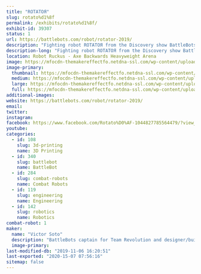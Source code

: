 ```yaml
---
title: "ROTATOЯ"
slug: rotato%d1%8f
permalink: /exhibits/rotato%d1%8f/
exhibit-id: 39307
status: 1
url: https://battlebots.com/robot/rotator-2019/
description: "Fighting robot ROTATOЯ from the Discovery show BattleBots on display."
description-long: "Fighting robot ROTATOЯ from the Discovery show BattleBots on display."
location: Robot Ruckus - Axe Backwards Heavyweight Arena
image: https://mfocdn-themakereffectfo.netdna-ssl.com/wp-content/uploads/2019/10/2019-Team-Photo-1024x684.jpg
image-primary:
  thumbnail: https://mfocdn-themakereffectfo.netdna-ssl.com/wp-content/uploads/2019/10/2019-Team-Photo-150x150.jpg
  medium: https://mfocdn-themakereffectfo.netdna-ssl.com/wp-content/uploads/2019/10/2019-Team-Photo-300x200.jpg
  large: https://mfocdn-themakereffectfo.netdna-ssl.com/wp-content/uploads/2019/10/2019-Team-Photo-1024x684.jpg
  full: https://mfocdn-themakereffectfo.netdna-ssl.com/wp-content/uploads/2019/10/2019-Team-Photo.jpg
additional-images:
website: https://battlebots.com/robot/rotator-2019/
email: 
twitter: 
instagram: 
facebook: https://www.facebook.com/Rotato%D0%AF-1044827785564479/?view_public_for=1044827785564479
youtube: 
categories:
  - id: 108
    slug: 3d-printing
    name: 3D Printing
  - id: 340
    slug: battlebot
    name: BattleBot
  - id: 284
    slug: combat-robots
    name: Combat Robots
  - id: 119
    slug: engineering
    name: Engineering
  - id: 142
    slug: robotics
    name: Robotics
combat-robot: 1
maker:
  name: "Victor Soto"
  description: "BattleBots captain for Team Revolution and designer/builder of ROTATOЯ."
  image-primary: 
last-modified-db: "2019-11-06 16:20:51"
last-exported: "2020-15-07 07:56:16"
sitemap: false
---
```

